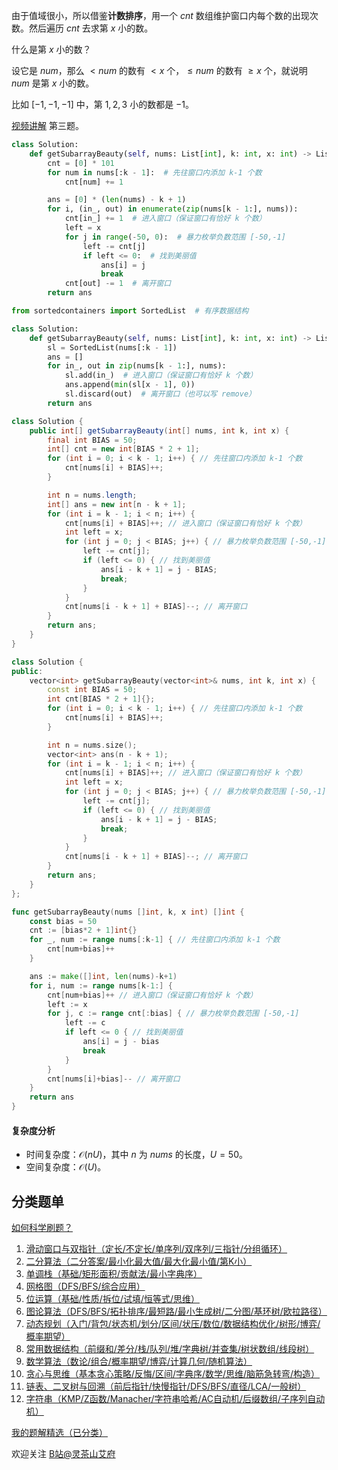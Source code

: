 由于值域很小，所以借鉴**计数排序**，用一个 $\textit{cnt}$ 数组维护窗口内每个数的出现次数。然后遍历 $\textit{cnt}$ 去求第 $x$ 小的数。

什么是第 $x$ 小的数？

设它是 $\textit{num}$，那么 $<\textit{num}$ 的数有 $<x$ 个，$\le\textit{num}$ 的数有 $\ge x$ 个，就说明 $\textit{num}$ 是第 $x$ 小的数。

比如 $[-1,-1,-1]$ 中，第 $1,2,3$ 小的数都是 $-1$。

[视频讲解](https://www.bilibili.com/video/BV1Bs4y1A7Wa/) 第三题。

```py [sol-Python3]
class Solution:
    def getSubarrayBeauty(self, nums: List[int], k: int, x: int) -> List[int]:
        cnt = [0] * 101
        for num in nums[:k - 1]:  # 先往窗口内添加 k-1 个数
            cnt[num] += 1

        ans = [0] * (len(nums) - k + 1)
        for i, (in_, out) in enumerate(zip(nums[k - 1:], nums)):
            cnt[in_] += 1  # 进入窗口（保证窗口有恰好 k 个数）
            left = x
            for j in range(-50, 0):  # 暴力枚举负数范围 [-50,-1]
                left -= cnt[j]
                if left <= 0:  # 找到美丽值
                    ans[i] = j
                    break
            cnt[out] -= 1  # 离开窗口
        return ans
```

```py [sol-Python3 SortedList]
from sortedcontainers import SortedList  # 有序数据结构

class Solution:
    def getSubarrayBeauty(self, nums: List[int], k: int, x: int) -> List[int]:
        sl = SortedList(nums[:k - 1])
        ans = []
        for in_, out in zip(nums[k - 1:], nums):
            sl.add(in_)  # 进入窗口（保证窗口有恰好 k 个数）
            ans.append(min(sl[x - 1], 0))
            sl.discard(out)  # 离开窗口（也可以写 remove）
        return ans
```

```java [sol-Java]
class Solution {
    public int[] getSubarrayBeauty(int[] nums, int k, int x) {
        final int BIAS = 50;
        int[] cnt = new int[BIAS * 2 + 1];
        for (int i = 0; i < k - 1; i++) { // 先往窗口内添加 k-1 个数
            cnt[nums[i] + BIAS]++;
        }

        int n = nums.length;
        int[] ans = new int[n - k + 1];
        for (int i = k - 1; i < n; i++) {
            cnt[nums[i] + BIAS]++; // 进入窗口（保证窗口有恰好 k 个数）
            int left = x;
            for (int j = 0; j < BIAS; j++) { // 暴力枚举负数范围 [-50,-1]
                left -= cnt[j];
                if (left <= 0) { // 找到美丽值
                    ans[i - k + 1] = j - BIAS;
                    break;
                }
            }
            cnt[nums[i - k + 1] + BIAS]--; // 离开窗口
        }
        return ans;
    }
}
```

```cpp [sol-C++]
class Solution {
public:
    vector<int> getSubarrayBeauty(vector<int>& nums, int k, int x) {
        const int BIAS = 50;
        int cnt[BIAS * 2 + 1]{};
        for (int i = 0; i < k - 1; i++) { // 先往窗口内添加 k-1 个数
            cnt[nums[i] + BIAS]++;
        }

        int n = nums.size();
        vector<int> ans(n - k + 1);
        for (int i = k - 1; i < n; i++) {
            cnt[nums[i] + BIAS]++; // 进入窗口（保证窗口有恰好 k 个数）
            int left = x;
            for (int j = 0; j < BIAS; j++) { // 暴力枚举负数范围 [-50,-1]
                left -= cnt[j];
                if (left <= 0) { // 找到美丽值
                    ans[i - k + 1] = j - BIAS;
                    break;
                }
            }
            cnt[nums[i - k + 1] + BIAS]--; // 离开窗口
        }
        return ans;
    }
};
```

```go [sol-Go]
func getSubarrayBeauty(nums []int, k, x int) []int {
    const bias = 50
    cnt := [bias*2 + 1]int{}
    for _, num := range nums[:k-1] { // 先往窗口内添加 k-1 个数
        cnt[num+bias]++
    }

    ans := make([]int, len(nums)-k+1)
    for i, num := range nums[k-1:] {
        cnt[num+bias]++ // 进入窗口（保证窗口有恰好 k 个数）
        left := x
        for j, c := range cnt[:bias] { // 暴力枚举负数范围 [-50,-1]
            left -= c
            if left <= 0 { // 找到美丽值
                ans[i] = j - bias
                break
            }
        }
        cnt[nums[i]+bias]-- // 离开窗口
    }
    return ans
}
```

#### 复杂度分析

- 时间复杂度：$\mathcal{O}(nU)$，其中 $n$ 为 $\textit{nums}$ 的长度，$U=50$。
- 空间复杂度：$\mathcal{O}(U)$。

## 分类题单

[如何科学刷题？](https://leetcode.cn/circle/discuss/RvFUtj/)

1. [滑动窗口与双指针（定长/不定长/单序列/双序列/三指针/分组循环）](https://leetcode.cn/circle/discuss/0viNMK/)
2. [二分算法（二分答案/最小化最大值/最大化最小值/第K小）](https://leetcode.cn/circle/discuss/SqopEo/)
3. [单调栈（基础/矩形面积/贡献法/最小字典序）](https://leetcode.cn/circle/discuss/9oZFK9/)
4. [网格图（DFS/BFS/综合应用）](https://leetcode.cn/circle/discuss/YiXPXW/)
5. [位运算（基础/性质/拆位/试填/恒等式/思维）](https://leetcode.cn/circle/discuss/dHn9Vk/)
6. [图论算法（DFS/BFS/拓扑排序/最短路/最小生成树/二分图/基环树/欧拉路径）](https://leetcode.cn/circle/discuss/01LUak/)
7. [动态规划（入门/背包/状态机/划分/区间/状压/数位/数据结构优化/树形/博弈/概率期望）](https://leetcode.cn/circle/discuss/tXLS3i/)
8. [常用数据结构（前缀和/差分/栈/队列/堆/字典树/并查集/树状数组/线段树）](https://leetcode.cn/circle/discuss/mOr1u6/)
9. [数学算法（数论/组合/概率期望/博弈/计算几何/随机算法）](https://leetcode.cn/circle/discuss/IYT3ss/)
10. [贪心与思维（基本贪心策略/反悔/区间/字典序/数学/思维/脑筋急转弯/构造）](https://leetcode.cn/circle/discuss/g6KTKL/)
11. [链表、二叉树与回溯（前后指针/快慢指针/DFS/BFS/直径/LCA/一般树）](https://leetcode.cn/circle/discuss/K0n2gO/)
12. [字符串（KMP/Z函数/Manacher/字符串哈希/AC自动机/后缀数组/子序列自动机）](https://leetcode.cn/circle/discuss/SJFwQI/)

[我的题解精选（已分类）](https://github.com/EndlessCheng/codeforces-go/blob/master/leetcode/SOLUTIONS.md)

欢迎关注 [B站@灵茶山艾府](https://space.bilibili.com/206214)
